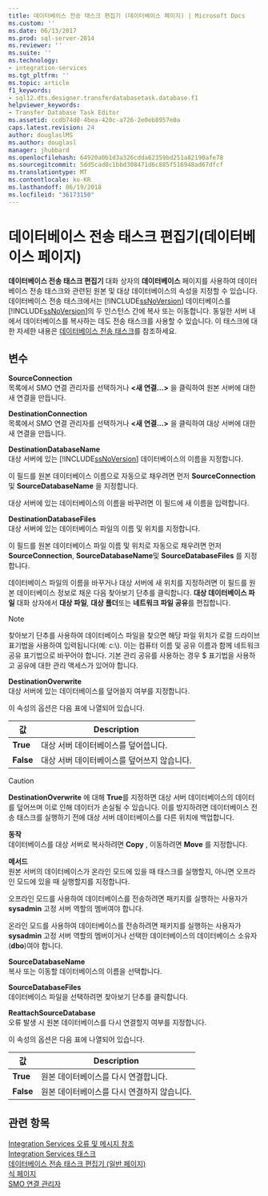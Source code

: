 ```yaml
---
title: 데이터베이스 전송 태스크 편집기 (데이터베이스 페이지) | Microsoft Docs
ms.custom: ''
ms.date: 06/13/2017
ms.prod: sql-server-2014
ms.reviewer: ''
ms.suite: ''
ms.technology:
- integration-services
ms.tgt_pltfrm: ''
ms.topic: article
f1_keywords:
- sql12.dts.designer.transferdatabasetask.database.f1
helpviewer_keywords:
- Transfer Database Task Editor
ms.assetid: ccdb74d0-4bea-420c-a726-2e0eb8957e0a
caps.latest.revision: 24
author: douglaslMS
ms.author: douglasl
manager: jhubbard
ms.openlocfilehash: 64920a0b1d3a326cdda62359bd251a82190afe78
ms.sourcegitcommit: 5dd5cad0c1bbd308471d6c885f516948ad67dfcf
ms.translationtype: MT
ms.contentlocale: ko-KR
ms.lasthandoff: 06/19/2018
ms.locfileid: "36173150"
---
```

# <a name="transfer-database-task-editor-databases-page"></a>데이터베이스 전송 태스크 편집기(데이터베이스 페이지)
  **데이터베이스 전송 태스크 편집기** 대화 상자의 **데이터베이스** 페이지를 사용하여 데이터베이스 전송 태스크와 관련된 원본 및 대상 데이터베이스의 속성을 지정할 수 있습니다. 데이터베이스 전송 태스크에서는 [!INCLUDE[ssNoVersion](../includes/ssnoversion-md.md)] 데이터베이스를 [!INCLUDE[ssNoVersion](../includes/ssnoversion-md.md)]의 두 인스턴스 간에 복사 또는 이동합니다. 동일한 서버 내에서 데이터베이스를 복사하는 데도 전송 태스크를 사용할 수 있습니다. 이 태스크에 대한 자세한 내용은 [데이터베이스 전송 태스크](control-flow/transfer-database-task.md)를 참조하세요.  
  
## <a name="options"></a>변수  
 **SourceConnection**  
 목록에서 SMO 연결 관리자를 선택하거나 **\<새 연결...>** 을 클릭하여 원본 서버에 대한 새 연결을 만듭니다.  
  
 **DestinationConnection**  
 목록에서 SMO 연결 관리자를 선택하거나 **\<새 연결...>** 을 클릭하여 대상 서버에 대한 새 연결을 만듭니다.  
  
 **DestinationDatabaseName**  
 대상 서버에 있는 [!INCLUDE[ssNoVersion](../includes/ssnoversion-md.md)] 데이터베이스의 이름을 지정합니다.  
  
 이 필드를 원본 데이터베이스 이름으로 자동으로 채우려면 먼저 **SourceConnection** 및 **SourceDatabaseName** 을 지정합니다.  
  
 대상 서버에 있는 데이터베이스의 이름을 바꾸려면 이 필드에 새 이름을 입력합니다.  
  
 **DestinationDatabaseFiles**  
 대상 서버에 있는 데이터베이스 파일의 이름 및 위치를 지정합니다.  
  
 이 필드를 원본 데이터베이스 파일 이름 및 위치로 자동으로 채우려면 먼저 **SourceConnection**, **SourceDatabaseName**및 **SourceDatabaseFiles** 를 지정합니다.  
  
 데이터베이스 파일의 이름을 바꾸거나 대상 서버에 새 위치를 지정하려면 이 필드를 원본 데이터베이스 정보로 채운 다음 찾아보기 단추를 클릭합니다. **대상 데이터베이스 파일** 대화 상자에서 **대상 파일**, **대상 폴더**또는 **네트워크 파일 공유**를 편집합니다.  
  
> [!NOTE]  
>  찾아보기 단추를 사용하여 데이터베이스 파일을 찾으면 해당 파일 위치가 로컬 드라이브 표기법을 사용하여 입력됩니다(예: c:\\). 이는 컴퓨터 이름 및 공유 이름과 함께 네트워크 공유 표기법으로 바꾸어야 합니다. 기본 관리 공유를 사용하는 경우 $ 표기법을 사용하고 공유에 대한 관리 액세스가 있어야 합니다.  
  
 **DestinationOverwrite**  
 대상 서버에 있는 데이터베이스를 덮어쓸지 여부를 지정합니다.  
  
 이 속성의 옵션은 다음 표에 나열되어 있습니다.  
  
|값|Description|  
|-----------|-----------------|  
|**True**|대상 서버 데이터베이스를 덮어씁니다.|  
|**False**|대상 서버 데이터베이스를 덮어쓰지 않습니다.|  
  
> [!CAUTION]  
>  **DestinationOverwrite** 에 대해 **True**를 지정하면 대상 서버 데이터베이스의 데이터를 덮어쓰며 이로 인해 데이터가 손실될 수 있습니다. 이를 방지하려면 데이터베이스 전송 태스크를 실행하기 전에 대상 서버 데이터베이스를 다른 위치에 백업합니다.  
  
 **동작**  
 데이터베이스를 대상 서버로 복사하려면 **Copy** , 이동하려면 **Move** 를 지정합니다.  
  
 **메서드**  
 원본 서버의 데이터베이스가 온라인 모드에 있을 때 태스크를 실행할지, 아니면 오프라인 모드에 있을 때 실행할지를 지정합니다.  
  
 오프라인 모드를 사용하여 데이터베이스를 전송하려면 패키지를 실행하는 사용자가 **sysadmin** 고정 서버 역할의 멤버여야 합니다.  
  
 온라인 모드를 사용하여 데이터베이스를 전송하려면 패키지를 실행하는 사용자가 **sysadmin** 고정 서버 역할의 멤버이거나 선택한 데이터베이스의 데이터베이스 소유자(**dbo**)여야 합니다.  
  
 **SourceDatabaseName**  
 복사 또는 이동할 데이터베이스의 이름을 선택합니다.  
  
 **SourceDatabaseFiles**  
 데이터베이스 파일을 선택하려면 찾아보기 단추를 클릭합니다.  
  
 **ReattachSourceDatabase**  
 오류 발생 시 원본 데이터베이스를 다시 연결할지 여부를 지정합니다.  
  
 이 속성의 옵션은 다음 표에 나열되어 있습니다.  
  
|값|Description|  
|-----------|-----------------|  
|**True**|원본 데이터베이스를 다시 연결합니다.|  
|**False**|원본 데이터베이스를 다시 연결하지 않습니다.|  
  
## <a name="see-also"></a>관련 항목  
 [Integration Services 오류 및 메시지 참조](../../2014/integration-services/integration-services-error-and-message-reference.md)   
 [Integration Services 태스크](control-flow/integration-services-tasks.md)   
 [데이터베이스 전송 태스크 편집기 &#40;일반 페이지&#41;](general-page-of-integration-services-designers-options.md)   
 [식 페이지](expressions/expressions-page.md)   
 [SMO 연결 관리자](connection-manager/smo-connection-manager.md)  
  
  